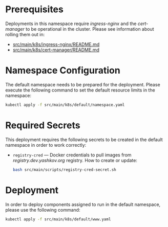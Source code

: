# Prerequisites

Deployments in this namespace require _ingress-nginx_ and the
_cert-manager_ to be operational in the cluster. Please
see information about rolling them out in:

* [src/main/k8s/ingress-nginx/README.md](../ingress-nginx/README.md)
* [src/main/k8s/cert-manager/README.md](../cert-manager/README.md)

# Namespace Configuration

The default namespace needs to be prepared for the deployment. Please
execute the following command to set the default resource limits
in the namespace:

```sh
kubectl apply -f src/main/k8s/default/namespace.yaml
```

# Required Secrets

This deployment requires the following secrets to be created in the
default namespace in order to work correctly:

* `registry-cred` — Docker credentials to pull images from
  _registry.dev.yashkov.org_ registry. How to create or update:
  ```sh
  bash src/main/scripts/registry-cred-secret.sh
  ```

# Deployment

In order to deploy components assigned to run in the default namespace,
please use the following command:

```sh
kubectl apply -f src/main/k8s/default/www.yaml
```
